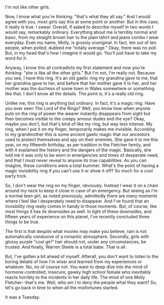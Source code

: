 I'm not like other girls. 

Now, I know what you're thinking: "that's what they all say." And I would agree with you, most girls say this at some point or another. But in this case, it really is true. I swear. Overall, if asked to describe myself in two words I would say, remarkably ordinary. Everything about me is terribly normal and basic, from my straight brown hair to the plain tshirt and jeans combo I wear everyday. Even my name, Molly, is grossly unoriginal. In fact, ten out of ten people, when polled, dubbed me "totally average." Okay, there was no poll. But, in my head that's how I imagine it would go. You'll just have to take my word for it. 

Anyway, I know this all contradicts my first statement and now you're thinking: "she is like all the other girls." But I'm not, I'm really not. Because you see, I have this ring. It's an old gaelic ring my grandma gave to me, that her grandma gave to her, and before that her mother gave it to her, and her mother was the duchess of some town in Wales somewhere or something like that. I don't know all the details. The point is, it's a really old ring. 

Unlike me, this ring is anything but ordinary. In fact, it's a magic ring. Have you ever seen The Lord of the Rings? Well, you know how when anyone puts on the ring of power the wearer instantly disappears from sight but then becomes visible to the creepy armour dudes and *the eye*? Okay, maybe you don't, but that's kind of like my ring, but way less intense. My ring, when I put it on my finger, temporarily makes me invisible. According to my grandmother this is some ancient gaelic magic that our ancestors used to protect themselves and spy on their enemies. She gave it to me this year, on my fifteenth birthday, as per tradition in the Fletcher family, and with it explained the history and the dangers of the magic. Basically, she told me it was only to be worn in emergencies and times of desperate need, and that I must never reveal to anyone its true capabilities. As you can imagine, these conditions were a total bummer. What's the point of having a magic invisibility ring if you can't use it or show it off? So much for a cool party trick. 

So, I don't wear the ring on my finger, obviously. Instead I wear it on a chain around my neck to keep it close in case of an emergency. But seeing as I'm a normal teen girl, as noted previously, admittedly there are many moments where I feel like I desperately need to disappear. And I've found that an invisibility ring really comes in handy in those moments. But, of course, like most things it has its downsides as well. In light of these downsides, and fifteen years of experience on this planet, I've recently concluded three things to be true. 

The first is that despite what movies may make you believe, rain is not automatically condusive of a romantic atmosphere. Secondly, girls with glossy purple "cool girl" hair should not, under any circumstances, be trusted. And finally, Warren Steele is a total babe. That is all. 

But, I've gotten a bit ahead of myself. Afterall, you don't want to listen to the boring details of how I'm wiser and learned from my experiences or whatever. No, no of course not. You want to deep dive into the mind of hormone-controlled, insecure, gawky high school female who inevitably reacts horribly to the incidents in her daily life. The mind of one Molly Fletcher--that's me. Well, who am I to deny the people what they want? So, let's go back in time to when all the misfortunes started. 

It was a Tuesday. 

